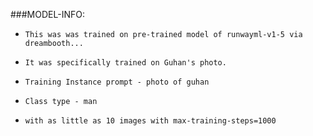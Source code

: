 ###MODEL-INFO:

-     This was was trained on pre-trained model of runwayml-v1-5 via dreambooth...

-     It was specifically trained on Guhan's photo.

-     Training Instance prompt - photo of guhan 

-     Class type - man

-     with as little as 10 images with max-training-steps=1000
